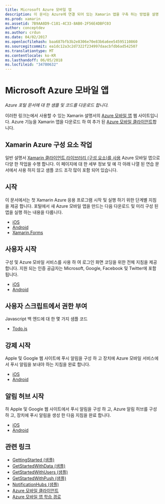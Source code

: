 ```yaml
---
title: Microsoft Azure 모바일 앱
description: 이 문서는 Azure에 연결 되어 있는 Xamarin 앱을 구축 하는 방법을 설명 하는 설명서를 링크 합니다. Xamarin Azure 구성 요소, 사용자 및 푸시 알림을 사용에 설명 합니다.
ms.prod: xamarin
ms.assetid: 7B9AA8D9-C181-4C33-8AB0-2F56E4DBFC03
author: conceptdev
ms.author: crdun
ms.date: 04/02/2017
ms.openlocfilehash: baa687bfb3b2e8306e70e83b6a6ee54595110860
ms.sourcegitcommit: ea1dc12a3c2d7322f234997daacbfdb6ad542507
ms.translationtype: MT
ms.contentlocale: ko-KR
ms.lasthandoff: 06/05/2018
ms.locfileid: "34780632"
---
```

# <a name="microsoft-azure-mobile-apps"></a>Microsoft Azure 모바일 앱

_Azure 포털 문서에 대 한 샘플 및 코드를 다운로드 합니다._

<!--
NOTE TO AUTHORS: this page is referenced from
http://azure.microsoft.com/develop/mobile/xamarin/
as https://developer.xamarin.com/guides/cross-platform/data-cloud/mobile-services/
A redirect has been put in place to /mobile-apps/ HOWEVER the /Resources/ .ZIP files are still located in /mobile-services/ so that the following permalinks don't break

The ZIPs in /Resources/ are also referenced by inbound links
Getting Started  http://go.microsoft.com/fwlink/p/?LinkId=331359
Get started with data   http://go.microsoft.com/fwlink/p/?LinkId=331302
Get started with push   http://go.microsoft.com/fwlink/p/?LinkId=331303
Get started with authentication http://go.microsoft.com/fwlink/p/?LinkId=331328
Get started with Notification Hubs  http://go.microsoft.com/fwlink/p/?LinkId=331329
Validate and modify data    http://go.microsoft.com/fwlink/p/?LinkId=331330
-->


이러한 링크는에서 사용할 수 있는 Xamarin 설명서의 [Azure 모바일 앱](https://docs.microsoft.com/azure/app-service-mobile/) 웹 사이트입니다.
Azure 기능을 Xamarin 앱을 다운로드 하 여 추가 된 [Azure 모바일 클라이언트](https://www.nuget.org/packages/Microsoft.Azure.Mobile.Client/)합니다.

## <a name="working-with-the-xamarin-azure-component"></a>Xamarin Azure 구성 요소 작업

일반 설명서 [Xamarin 클라이언트 라이브러리 (구성 요소)를 사용](https://docs.microsoft.com/azure/app-service-mobile/app-service-mobile-dotnet-how-to-use-client-library) Azure 모바일 앱으로 다양 한 작업을 수행 합니다. 이 페이지에 대 한 세부 정보 및 예 각 아래 나열 된 연습 문서에서 사용 하지 않고 샘플 코드 조각 많이 포함 되어 있습니다.

## <a name="getting-started"></a>시작

이 문서에서는 첫 Xamarin Azure 응용 프로그램 시작 및 실행 하기 위한 단계별 지침을 제공 합니다.
포털에서 새 Azure 모바일 앱을 만드는 다음 다운로드 및 미리 구성 된 앱을 실행 하는 내용을 다룹니다.

-  [iOS](https://docs.microsoft.com/azure/app-service-mobile/app-service-mobile-xamarin-ios-get-started/)
-  [Android](https://docs.microsoft.com/azure/app-service-mobile/app-service-mobile-xamarin-android-get-started/)
-  [Xamarin.Forms](https://docs.microsoft.com/azure/app-service-mobile/app-service-mobile-xamarin-forms-get-started)

<!--
## Validate, Modify and Augment Data in Scripts

Demonstrates how to add server-side scripts to Azure Mobile Services data tables to implement server-side validation and other functionality.

-  [iOS](https://azure.microsoft.com/documentation/articles/mobile-services-dotnet-how-to-use-client-library/#errors)
-  [Android](https://azure.microsoft.com/documentation/articles/mobile-services-dotnet-how-to-use-client-library/#errors)
-->

<!--
## Add Paging to Data

A quick example of paging large sets of data using Skip() and Take().

-  [iOS](https://azure.microsoft.com/documentation/articles/mobile-services-dotnet-how-to-use-client-library/#paging)
-  [Android](https://azure.microsoft.com/documentation/articles/mobile-services-dotnet-how-to-use-client-library/#paging)
-->

## <a name="get-started-with-users"></a>사용자 시작

구성 및 Azure 모바일 서비스를 사용 하 여 로그인 화면 코딩을 위한 전체 지침을 제공 합니다. 지원 되는 인증 공급자는 Microsoft, Google, Facebook 및 Twitter에 포함 됩니다.

-  [iOS](https://azure.microsoft.com/documentation/articles/app-service-mobile-xamarin-ios-get-started-users/)
-  [Android](https://azure.microsoft.com/documentation/articles/app-service-mobile-xamarin-android-get-started-users/)


## <a name="authorize-users-in-scripts"></a>사용자 스크립트에서 권한 부여

Javascript 백 엔드에 대 한 몇 가지 샘플 코드

-  [Todo.js](https://github.com/Azure/azure-mobile-apps-node/blob/master/samples/personal-table/tables/TodoItem.js#L38)


## <a name="get-started-with-push"></a>강제 시작

Apple 및 Google 웹 사이트에 푸시 알림을 구성 하 고 장치에 Azure 모바일 서비스에서 푸시 알림을 보내야 하는 지침을 완료 합니다.

-  [iOS](https://docs.microsoft.com/azure/app-service-mobile/app-service-mobile-xamarin-ios-get-started-push)
-  [Android](https://docs.microsoft.com/azure/app-service-mobile/app-service-mobile-xamarin-android-get-started-push)


## <a name="get-started-with-notification-hubs"></a>알림 허브 시작

하 Apple 및 Google 웹 사이트에서 푸시 알림을 구성 하 고, Azure 알림 허브를 구성 하 고, 장치에 푸시 알림을 생성 한 다음 지침을 완료 합니다.

-  [iOS](https://docs.microsoft.com/azure/notification-hubs/xamarin-notification-hubs-ios-push-notification-apns-get-started)
-  [Android](https://docs.microsoft.com/azure/notification-hubs/xamarin-notification-hubs-push-notifications-android-gcm)



## <a name="related-links"></a>관련 링크

- [GettingStarted (샘플)](https://github.com/xamarin/mobile-samples/tree/master/Azure/GettingStarted)
- [GetStartedWithData (샘플)](https://github.com/xamarin/mobile-samples/tree/master/Azure/GetStartedWithData)
- [GetStartedWithUsers (샘플)](https://github.com/xamarin/mobile-samples/tree/master/Azure/GetStartedWithUsers)
- [GetStartedWithPush (샘플)](https://github.com/xamarin/mobile-samples/tree/master/Azure/GetStartedWithPush)
- [NotificationHubs (샘플)](https://github.com/xamarin/mobile-samples/tree/master/Azure/NotificationHubs)
- [Azure 모바일 클라이언트](https://www.nuget.org/packages/Microsoft.Azure.Mobile.Client/)
- [Azure 모바일 앱 학습 경로](https://azure.microsoft.com/documentation/learning-paths/appservice-mobileapps/)

<!--
- [ValidateModifyData (sample)](https://github.com/xamarin/mobile-samples/tree/master/Azure/ValidateModifyData)
-->
